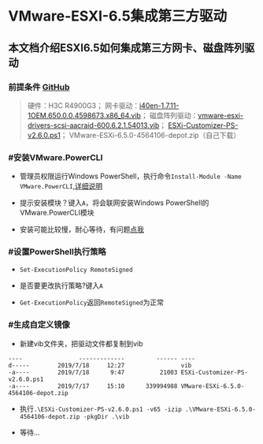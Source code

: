 # VMware-ESXI-6.5集成第三方驱动

## 本文档介绍ESXI6.5如何集成第三方网卡、磁盘阵列驱动

### 前提条件 [GitHub](https://github.com/chensch/esxi-data "访问github")

> 硬件：H3C R4900G3； 网卡驱动：[i40en-1.7.11-1OEM.650.0.0.4598673.x86_64.vib](https://github.com/chensch/esxi-data/tree/master/vib "访问github")； 磁盘阵列驱动：[vmware-esxi-drivers-scsi-aacraid-600.6.2.1.54013.vib](https://github.com/chensch/esxi-data/tree/master/vib "访问github")； [ESXi-Customizer-PS-v2.6.0.ps1](https://github.com/chensch/esxi-data "访问github")； VMware-ESXi-6.5.0-4564106-depot.zip（自己下载）

###  #安装VMware.PowerCLI

- 管理员权限运行Windows PowerShell，执行命令`Install-Module -Name VMware.PowerCLI`,[详细说明](https://www.powershellgallery.com/packages/VMware.PowerCLI/ "")

- 提示安装模块？键入`A`，将会联网安装Windows PowerShell的VMware.PowerCLI模块

- 安装可能比较慢，耐心等待，有问题[点我](https://www.google.com.hk/ "")

### #设置PowerShell执行策略

- `Set-ExecutionPolicy RemoteSigned`

- 是否要更改执行策略?键入`A`

- `Get-ExecutionPolicy`返回`RemoteSigned`为正常

### #生成自定义镜像
- 新建vib文件夹，把驱动文件都复制到vib

``` Mode                LastWriteTime         Length Name
----                -------------         ------ ----
d-----        2019/7/18     12:27                vib
-a----        2019/7/18      9:47          21003 ESXi-Customizer-PS-v2.6.0.ps1
-a----        2019/7/17     15:10      339994988 VMware-ESXi-6.5.0-4564106-depot.zip
```


- 执行`.\ESXi-Customizer-PS-v2.6.0.ps1 -v65 -izip .\VMware-ESXi-6.5.0-4564106-depot.zip -pkgDir .\vib`

- 等待...

